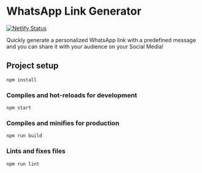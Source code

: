 # WhatsApp Link Generator

[![Netlify Status](https://api.netlify.com/api/v1/badges/791dda99-1d35-4e07-a04a-501dd9c3c5c7/deploy-status)](https://app.netlify.com/sites/wa-link/deploys)

Quickly generate a personalized WhatsApp link with a predefined message and you can share it with your audience on your Social Media!

## Project setup

```
npm install
```

### Compiles and hot-reloads for development

```
npm start
```

### Compiles and minifies for production

```
npm run build
```

### Lints and fixes files

```
npm run lint
```
